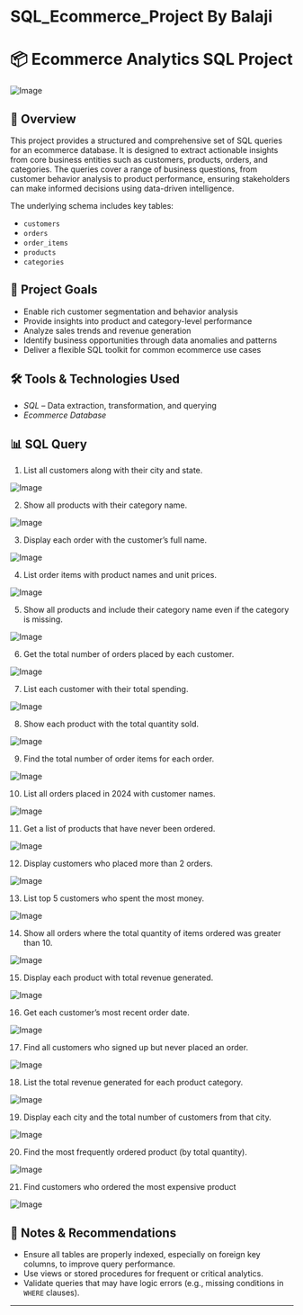 # SQL_Ecommerce_Project By Balaji
# 📦 Ecommerce Analytics SQL Project

![Image](https://github.com/user-attachments/assets/06264170-e7c3-4591-b322-0deee0507b51)

## 📖 Overview

This project provides a structured and comprehensive set of SQL queries for an ecommerce database. It is designed to extract actionable insights from core business entities such as customers, products, orders, and categories. The queries cover a range of business questions, from customer behavior analysis to product performance, ensuring stakeholders can make informed decisions using data-driven intelligence.

The underlying schema includes key tables:
- `customers`
- `orders`
- `order_items`
- `products`
- `categories`

## 🎯 Project Goals

- Enable rich customer segmentation and behavior analysis
- Provide insights into product and category-level performance
- Analyze sales trends and revenue generation
- Identify business opportunities through data anomalies and patterns
- Deliver a flexible SQL toolkit for common ecommerce use cases

## 🛠️ Tools & Technologies Used
- *SQL* – Data extraction, transformation, and querying
- *Ecommerce Database* 



## 📊 SQL Query 

  1. List all customers along with their city and state.

![Image](https://github.com/user-attachments/assets/605f719c-8ab2-424e-8625-7f873293e41f) 

  2. Show all products with their category name.

![Image](https://github.com/user-attachments/assets/d7c1ef53-d588-4593-b863-5c70ea9cd475)

  3. Display each order with the customer’s full name.

![Image](https://github.com/user-attachments/assets/c4454884-8e7e-4a36-8045-05613e37a776)
    
  4. List order items with product names and unit prices.

![Image](https://github.com/user-attachments/assets/06f0893b-1164-4422-a751-48b4703ccbd9)
   
  5. Show all products and include their category name even if the category is missing.

![Image](https://github.com/user-attachments/assets/7beb67cf-5c7e-4961-a14f-0a4778f78685)
   
  6. Get the total number of orders placed by each customer.

![Image](https://github.com/user-attachments/assets/3310b73a-3aab-49e6-ad50-75f04ac457e1)
   
  7. List each customer with their total spending.

![Image](https://github.com/user-attachments/assets/6cfb9a61-17c9-431d-af83-8d8aa3734630)
   
  8. Show each product with the total quantity sold.

![Image](https://github.com/user-attachments/assets/ca489c61-0a75-4b8d-aeba-179886917db8)
   
  9. Find the total number of order items for each order.

![Image](https://github.com/user-attachments/assets/7269ba32-eb26-4479-85ce-293ff705a636)
   
  10. List all orders placed in 2024 with customer names.

![Image](https://github.com/user-attachments/assets/69d42643-f883-4442-947d-96134e7c5993)
   
  11. Get a list of products that have never been ordered.

![Image](https://github.com/user-attachments/assets/90ed94d8-5921-418e-bd77-551a997faf93)
   
  12. Display customers who placed more than 2 orders.

![Image](https://github.com/user-attachments/assets/43f9119a-cb9f-4568-a91b-6ccc8ae31b71)
   
  13. List top 5 customers who spent the most money.

![Image](https://github.com/user-attachments/assets/2df0d420-7f05-41e4-a03c-ab93dac4be68)
   
  14. Show all orders where the total quantity of items ordered was greater than 10.

![Image](https://github.com/user-attachments/assets/2ee3af15-ba0f-4fce-891c-fa1839257b0e)
   
  15. Display each product with total revenue generated.

![Image](https://github.com/user-attachments/assets/a3b7cbd8-adf0-42a0-bc6a-bc02c2177be7)
   
  16. Get each customer’s most recent order date.

![Image](https://github.com/user-attachments/assets/f3b544ed-3e3c-4a1d-9917-aa738636ce44)
   
  17. Find all customers who signed up but never placed an order.

![Image](https://github.com/user-attachments/assets/51a625b6-882d-4e3e-bd95-5add546832ca)
   
  18. List the total revenue generated for each product category.

![Image](https://github.com/user-attachments/assets/8707a39d-0c21-4d79-ab8a-415258688121)
   
  19. Display each city and the total number of customers from that city.

![Image](https://github.com/user-attachments/assets/c84b23e5-5049-472e-86df-c206fcaaf984)
   
  20. Find the most frequently ordered product (by total quantity).

![Image](https://github.com/user-attachments/assets/7018402a-4136-490e-aa54-e1efe4f7200f)
   
  21. Find customers who ordered the most expensive product

![Image](https://github.com/user-attachments/assets/c80a975f-8bb3-4765-9069-be3fe074e60d)







## 📝 Notes & Recommendations

- Ensure all tables are properly indexed, especially on foreign key columns, to improve query performance.
- Use views or stored procedures for frequent or critical analytics.
- Validate queries that may have logic errors (e.g., missing conditions in `WHERE` clauses).

---


